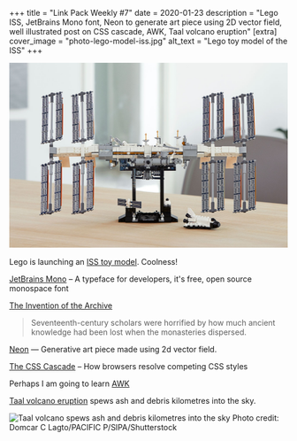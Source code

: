 +++
title = "Link Pack Weekly #7"
date = 2020-01-23
description = "Lego ISS, JetBrains Mono font, Neon to generate art piece using 2D vector field, well illustrated post on CSS cascade, AWK, Taal volcano eruption"
[extra]
    cover_image = "photo-lego-model-iss.jpg"
    alt_text = "Lego toy model of the ISS"
+++

![Lego toy model of the ISS](photo-lego-model-iss.jpg)

Lego is launching an [ISS toy model](http://www.collectspace.com/news/news-012120a-lego-international-space-station.html). Coolness!

[JetBrains Mono](https://www.jetbrains.com/lp/mono/#intro) – A typeface for developers,  it's free, open source monospace font

[The Invention of the Archive](https://daily.jstor.org/the-invention-of-the-archive/)
> Seventeenth-century scholars were horrified by how much ancient knowledge had been lost when the monasteries dispersed.

[Neon](https://neon-v1.netlify.com/) — Generative art piece made using 2d vector field.

[The CSS Cascade](https://wattenberger.com/blog/css-cascade) – How browsers resolve competing CSS styles

Perhaps I am going to learn [AWK](https://blog.jpalardy.com/posts/why-learn-awk/)

[Taal volcano eruption](https://goo.gl/maps/B2x2DQGQyb18WL6i6) spews ash and debris kilometres into the sky.

![Taal volcano spews ash and debris kilometres into the sky](/images/taal-volcano-eruption.jpg)
Photo credit: Domcar C Lagto/PACIFIC P/SIPA/Shutterstock